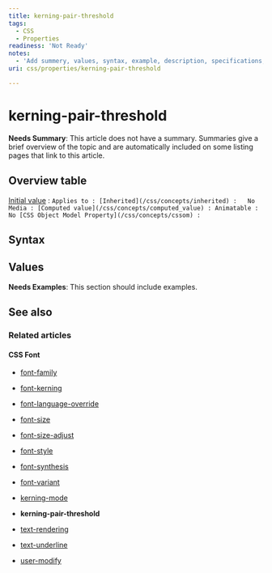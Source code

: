 ```yaml
---
title: kerning-pair-threshold
tags:
  - CSS
  - Properties
readiness: 'Not Ready'
notes:
  - 'Add summery, values, syntax, example, description, specifications, compatibility.'
uri: css/properties/kerning-pair-threshold

---
```

# kerning-pair-threshold

**Needs Summary**: This article does not have a summary. Summaries give a brief overview of the topic and are automatically included on some listing pages that link to this article.

## Overview table

[Initial value](/css/concepts/initial_value)
:   ``
Applies to
:
[Inherited](/css/concepts/inherited)
:   No
Media
:
[Computed value](/css/concepts/computed_value)
:
Animatable
:   No
[CSS Object Model Property](/css/concepts/cssom)
:   ``

## Syntax

## Values

**Needs Examples**: This section should include examples.

## See also

### Related articles

#### CSS Font

-   [font-family](/css/properties/font-family)

-   [font-kerning](/css/properties/font-kerning)

-   [font-language-override](/css/properties/font-language-override)

-   [font-size](/css/properties/font-size)

-   [font-size-adjust](/css/properties/font-size-adjust)

-   [font-style](/css/properties/font-style)

-   [font-synthesis](/css/properties/font-synthesis)

-   [font-variant](/css/properties/font-variant)

-   [kerning-mode](/css/properties/kerning-mode)

-   **kerning-pair-threshold**

-   [text-rendering](/css/properties/text-rendering)

-   [text-underline](/css/properties/text-underline)

-   [user-modify](/css/properties/user-modify)

